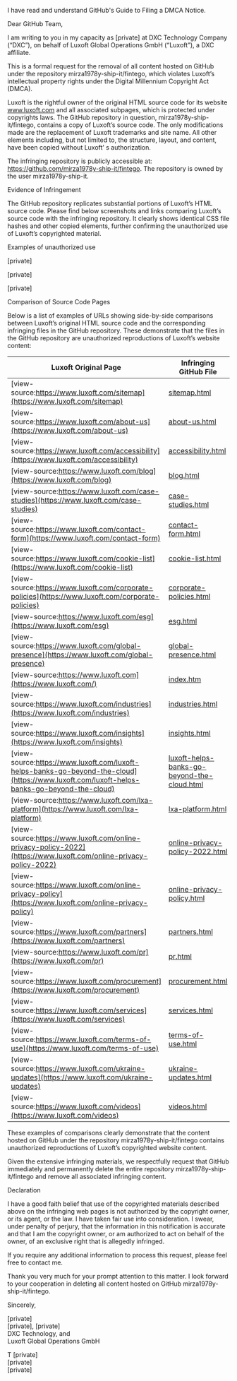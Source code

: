 I have read and understand GitHub's Guide to Filing a DMCA Notice.

 

Dear GitHub Team,

 

I am writing to you in my capacity as [private] at DXC Technology Company (“DXC”), on behalf of Luxoft Global Operations GmbH (“Luxoft”), a DXC affiliate.

 

This is a formal request for the removal of all content hosted on GitHub under the repository mirza1978y-ship-it/fintego, which violates Luxoft’s intellectual property rights under the Digital Millennium Copyright Act (DMCA).

 

Luxoft is the rightful owner of the original HTML source code for its website www.luxoft.com and all associated subpages, which is protected under copyrights laws. The GitHub repository in question, mirza1978y-ship-it/fintego, contains a copy of Luxoft’s source code. The only modifications made are the replacement of Luxoft trademarks and site name. All other elements including, but not limited to, the structure, layout, and content, have been copied without Luxoft’ s authorization.

 

The infringing repository is publicly accessible at: https://github.com/mirza1978y-ship-it/fintego. The repository is owned by the user mirza1978y-ship-it.

 

Evidence of Infringement

The GitHub repository replicates substantial portions of Luxoft’s HTML source code. Please find below screenshots and links comparing Luxoft’s source code with the infringing repository. It clearly shows identical CSS file hashes and other copied elements, further confirming the unauthorized use of Luxoft’s copyrighted material.

 

Examples of unauthorized use

[private]

[private]

[private]

Comparison of Source Code Pages

Below is a list of examples of URLs showing side-by-side comparisons between Luxoft’s original HTML source code and the corresponding infringing files in the GitHub repository. These demonstrate that the files in the GitHub repository are unauthorized reproductions of Luxoft’s website content:

| Luxoft Original Page                                                             | Infringing GitHub File                                                                                 |
|----------------------------------------------------------------------------------|--------------------------------------------------------------------------------------------------------|
| [view-source:https://www.luxoft.com/sitemap](https://www.luxoft.com/sitemap)     | [sitemap.html](https://github.com/mirza1978y-ship-it/fintego/blob/main/sitemap.html)                   |
| [view-source:https://www.luxoft.com/about-us](https://www.luxoft.com/about-us)   | [about-us.html](https://github.com/mirza1978y-ship-it/fintego/blob/main/about-us.html)                 |
| [view-source:https://www.luxoft.com/accessibility](https://www.luxoft.com/accessibility) | [accessibility.html](https://github.com/mirza1978y-ship-it/fintego/blob/main/accessibility.html)        |
| [view-source:https://www.luxoft.com/blog](https://www.luxoft.com/blog)           | [blog.html](https://github.com/mirza1978y-ship-it/fintego/blob/main/blog.html)                         |
| [view-source:https://www.luxoft.com/case-studies](https://www.luxoft.com/case-studies) | [case-studies.html](https://github.com/mirza1978y-ship-it/fintego/blob/main/case-studies.html)         |
| [view-source:https://www.luxoft.com/contact-form](https://www.luxoft.com/contact-form) | [contact-form.html](https://github.com/mirza1978y-ship-it/fintego/blob/main/contact-form.html)         |
| [view-source:https://www.luxoft.com/cookie-list](https://www.luxoft.com/cookie-list) | [cookie-list.html](https://github.com/mirza1978y-ship-it/fintego/blob/main/cookie-list.html)           |
| [view-source:https://www.luxoft.com/corporate-policies](https://www.luxoft.com/corporate-policies) | [corporate-policies.html](https://github.com/mirza1978y-ship-it/fintego/blob/main/corporate-policies.html) |
| [view-source:https://www.luxoft.com/esg](https://www.luxoft.com/esg)             | [esg.html](https://github.com/mirza1978y-ship-it/fintego/blob/main/esg.html)                           |
| [view-source:https://www.luxoft.com/global-presence](https://www.luxoft.com/global-presence) | [global-presence.html](https://github.com/mirza1978y-ship-it/fintego/blob/main/global-presence.html)   |
| [view-source:https://www.luxoft.com](https://www.luxoft.com/)                    | [index.htm](https://github.com/mirza1978y-ship-it/fintego/blob/main/index.htm)                         |
| [view-source:https://www.luxoft.com/industries](https://www.luxoft.com/industries) | [industries.html](https://github.com/mirza1978y-ship-it/fintego/blob/main/industries.html)             |
| [view-source:https://www.luxoft.com/insights](https://www.luxoft.com/insights)   | [insights.html](https://github.com/mirza1978y-ship-it/fintego/blob/main/insights.html)                 |
| [view-source:https://www.luxoft.com/luxoft-helps-banks-go-beyond-the-cloud](https://www.luxoft.com/luxoft-helps-banks-go-beyond-the-cloud) | [luxoft-helps-banks-go-beyond-the-cloud.html](https://github.com/mirza1978y-ship-it/fintego/blob/main/luxoft-helps-banks-go-beyond-the-cloud.html) |
| [view-source:https://www.luxoft.com/lxa-platform](https://www.luxoft.com/lxa-platform) | [lxa-platform.html](https://github.com/mirza1978y-ship-it/fintego/blob/main/lxa-platform.html)         |
| [view-source:https://www.luxoft.com/online-privacy-policy-2022](https://www.luxoft.com/online-privacy-policy-2022) | [online-privacy-policy-2022.html](https://github.com/mirza1978y-ship-it/fintego/blob/main/online-privacy-policy-2022.html) |
| [view-source:https://www.luxoft.com/online-privacy-policy](https://www.luxoft.com/online-privacy-policy) | [online-privacy-policy.html](https://github.com/mirza1978y-ship-it/fintego/blob/main/online-privacy-policy.html) |
| [view-source:https://www.luxoft.com/partners](https://www.luxoft.com/partners)   | [partners.html](https://github.com/mirza1978y-ship-it/fintego/blob/main/partners.html)                 |
| [view-source:https://www.luxoft.com/pr](https://www.luxoft.com/pr)               | [pr.html](https://github.com/mirza1978y-ship-it/fintego/blob/main/pr.html)                             |
| [view-source:https://www.luxoft.com/procurement](https://www.luxoft.com/procurement) | [procurement.html](https://github.com/mirza1978y-ship-it/fintego/blob/main/procurement.html)           |
| [view-source:https://www.luxoft.com/services](https://www.luxoft.com/services)   | [services.html](https://github.com/mirza1978y-ship-it/fintego/blob/main/services.html)                 |
| [view-source:https://www.luxoft.com/terms-of-use](https://www.luxoft.com/terms-of-use) | [terms-of-use.html](https://github.com/mirza1978y-ship-it/fintego/blob/main/terms-of-use.html)         |
| [view-source:https://www.luxoft.com/ukraine-updates](https://www.luxoft.com/ukraine-updates) | [ukraine-updates.html](https://github.com/mirza1978y-ship-it/fintego/blob/main/ukraine-updates.html)   |
| [view-source:https://www.luxoft.com/videos](https://www.luxoft.com/videos)       | [videos.html](https://github.com/mirza1978y-ship-it/fintego/blob/main/videos.html)                     |

These examples of comparisons clearly demonstrate that the content hosted on GitHub under the repository mirza1978y-ship-it/fintego contains unauthorized reproductions of Luxoft’s copyrighted website content.

Given the extensive infringing materials, we respectfully request that GitHub immediately and permanently delete the entire repository mirza1978y-ship-it/fintego and remove all associated infringing content.

Declaration

I have a good faith belief that use of the copyrighted materials described above on the infringing web pages is not authorized by the copyright owner, or its agent, or the law. I have taken fair use into consideration. I swear, under penalty of perjury, that the information in this notification is accurate and that I am the copyright owner, or am authorized to act on behalf of the owner, of an exclusive right that is allegedly infringed.

 

If you require any additional information to process this request, please feel free to contact me.

 

Thank you very much for your prompt attention to this matter. I look forward to your cooperation in deleting all content hosted on GitHub mirza1978y-ship-it/fintego.

Sincerely,



[private]  
[private], [private]  
DXC Technology, and  
Luxoft Global Operations GmbH

 

T [private]  
[private]  
[private]  
